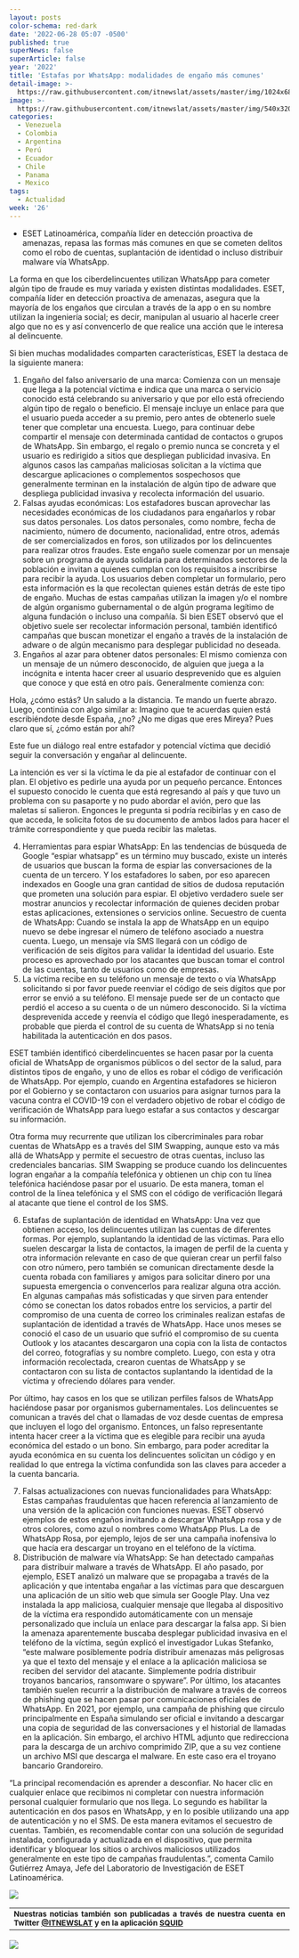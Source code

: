 ```yaml
---
layout: posts
color-schema: red-dark
date: '2022-06-28 05:07 -0500'
published: true
superNews: false
superArticle: false
year: '2022'
title: 'Estafas por WhatsApp: modalidades de engaño más comunes'
detail-image: >-
  https://raw.githubusercontent.com/itnewslat/assets/master/img/1024x680/whatsapp-estafa-g.jpg
image: >-
  https://raw.githubusercontent.com/itnewslat/assets/master/img/540x320/whatsapp-estafa-p.jpg
categories:
  - Venezuela
  - Colombia
  - Argentina
  - Perú
  - Ecuador
  - Chile
  - Panama
  - Mexico
tags:
  - Actualidad
week: '26'
---
```

- ESET Latinoamérica, compañía líder en detección proactiva de amenazas, repasa las formas más comunes en que se cometen delitos como el robo de cuentas, suplantación de identidad o incluso distribuir malware vía WhatsApp.

La forma en que los ciberdelincuentes utilizan WhatsApp para cometer algún tipo de fraude es muy variada y existen distintas modalidades. ESET, compañía líder en detección proactiva de amenazas, asegura que la mayoría de los engaños que circulan a través de la app o en su nombre utilizan la ingeniería social; es decir, manipulan al usuario al hacerle creer algo que no es y así convencerlo de que realice una acción que le interesa al delincuente. 

Si bien muchas modalidades comparten características, ESET la destaca de la siguiente manera:

1. Engaño del falso aniversario de una marca: Comienza con un mensaje que llega a la potencial víctima e indica que una marca o servicio conocido está celebrando su aniversario y que por ello está ofreciendo algún tipo de regalo o beneficio. El mensaje incluye un enlace para que el usuario pueda acceder a su premio, pero antes de obtenerlo suele tener que completar una encuesta. Luego, para continuar debe compartir el mensaje con determinada cantidad de contactos o grupos de WhatsApp. Sin embargo, el regalo o premio nunca se concreta y el usuario es redirigido a sitios que despliegan publicidad invasiva. En algunos casos las campañas maliciosas solicitan a la víctima que descargue aplicaciones o complementos sospechosos que generalmente terminan en la instalación de algún tipo de adware que despliega publicidad invasiva y recolecta información del usuario.
1. Falsas ayudas económicas: Los estafadores buscan aprovechar las necesidades económicas de los ciudadanos para engañarlos y robar sus datos personales. Los datos personales, como nombre, fecha de nacimiento, número de documento, nacionalidad, entre otros, además de ser comercializados en foros, son utilizados por los delincuentes para realizar otros fraudes.
 Este engaño suele comenzar por un mensaje sobre un programa de ayuda solidaria para determinados sectores de la población e invitan a quienes cumplan con los requisitos a inscribirse para recibir la ayuda. Los usuarios deben completar un formulario, pero esta información es la que recolectan quienes están detrás de este tipo de engaño. Muchas de estas campañas utilizan la imagen y/o el nombre de algún organismo gubernamental o de algún programa legítimo de alguna fundación o incluso una compañía. Si bien ESET observó que el objetivo suele ser recolectar información personal, también identificó campañas que buscan monetizar el engaño a través de la instalación de adware o de algún mecanismo para desplegar publicidad no deseada.
1. Engaños al azar para obtener datos personales: El mismo comienza con un mensaje de un número desconocido, de alguien que juega a la incógnita e intenta hacer creer al usuario desprevenido que es alguien que conoce y que está en otro país. Generalmente comienza con:

 Hola, ¿cómo estás? Un saludo a la distancia. Te mando un fuerte abrazo.
 Luego, continúa con algo similar a:
 Imagino que te acuerdas quien está escribiéndote desde España, ¿no?
 ¿No me digas que eres Mireya?
 Pues claro que sí, ¿cómo están por ahí?

Este fue un diálogo real entre estafador y potencial víctima que decidió seguir la conversación y engañar al delincuente.

La intención es ver si la víctima le da pie al estafador de continuar con el plan. El objetivo es pedirle una ayuda por un pequeño percance. Entonces el supuesto conocido le cuenta que está regresando al país y que tuvo un problema con su pasaporte y no pudo abordar el avión, pero que las maletas sí salieron. Engonces le pregunta si podría recibirlas y en caso de que acceda, le solicita fotos de su documento de ambos lados para hacer el trámite correspondiente y que pueda recibir las maletas.

4. Herramientas para espiar WhatsApp: En las tendencias de búsqueda de Google “espiar whatsapp” es un término muy buscado, existe un interés de usuarios que buscan la forma de espiar las conversaciones de la cuenta de un tercero. Y los estafadores lo saben, por eso aparecen indexados en Google una gran cantidad de sitios de dudosa reputación que prometen una solución para espiar. El objetivo verdadero suele ser mostrar anuncios y recolectar información de quienes deciden probar estas aplicaciones, extensiones o servicios online. 
 Secuestro de cuenta de WhatsApp: Cuando se instala la app de WhatsApp en un equipo nuevo se debe ingresar el número de teléfono asociado a nuestra cuenta. Luego, un mensaje vía SMS llegará con un código de verificación de seis dígitos para validar la identidad del usuario. Este proceso es aprovechado por los atacantes que buscan tomar el control de las cuentas, tanto de usuarios como de empresas. 
5. La víctima recibe en su teléfono un mensaje de texto o vía WhatsApp solicitando si por favor puede reenviar el código de seis dígitos que por error se envió a su teléfono. El mensaje puede ser de un contacto que perdió el acceso a su cuenta o de un número desconocido. Si la víctima desprevenida accede y reenvía el código que llegó inesperadamente, es probable que pierda el control de su cuenta de WhatsApp si no tenía habilitada la autenticación en dos pasos.

 ESET también identificó ciberdelincuentes se hacen pasar por la cuenta oficial de WhatsApp de organismos públicos o del sector de la salud, para distintos tipos de engaño, y uno de ellos es robar el código de verificación de WhatsApp. Por ejemplo, cuando en Argentina estafadores se hicieron por el Gobierno y se contactaron con usuarios para asignar turnos para la vacuna contra el COVID-19 con el verdadero objetivo de robar el código de verificación de WhatsApp para luego estafar a sus contactos y descargar su información.

 Otra forma muy recurrente que utilizan los cibercriminales para robar cuentas de WhatsApp es a través del SIM Swapping, aunque esto va más allá de WhatsApp y permite el secuestro de otras cuentas, incluso las credenciales bancarias. SIM Swapping se produce cuando los delincuentes logran engañar a la compañía telefónica y obtienen un chip con tu línea telefónica haciéndose pasar por el usuario. De esta manera, toman el control de la línea telefónica y el SMS con el código de verificación llegará al atacante que tiene el control de los SMS.


6. Estafas de suplantación de identidad en WhatsApp: Una vez que obtienen acceso, los delincuentes utilizan las cuentas de diferentes formas. Por ejemplo, suplantando la identidad de las víctimas. Para ello suelen descargar la lista de contactos, la imagen de perfil de la cuenta y otra información relevante en caso de que quieran crear un perfil falso con otro número, pero también se comunican directamente desde la cuenta robada con familiares y amigos para solicitar dinero por una supuesta emergencia o convencerlos para realizar alguna otra acción.
 En algunas campañas más sofisticadas y que sirven para entender cómo se conectan los datos robados entre los servicios, a partir del compromiso de una cuenta de correo los criminales realizan estafas de suplantación de identidad a través de WhatsApp. Hace unos meses se conoció el caso de un usuario que sufrió el compromiso de su cuenta Outlook y los atacantes descargaron una copia con la lista de contactos del correo, fotografías y su nombre completo. Luego, con esta y otra información recolectada, crearon cuentas de WhatsApp y se contactaron con su lista de contactos suplantando la identidad de la víctima y ofreciendo dólares para vender.

 Por último, hay casos en los que se utilizan perfiles falsos de WhatsApp haciéndose pasar por organismos gubernamentales. Los delincuentes se comunican a través del chat o llamadas de voz desde cuentas de empresa que incluyen el logo del organismo. Entonces, un falso representante intenta hacer creer a la víctima que es elegible para recibir una ayuda económica del estado o un bono. Sin embargo, para poder acreditar la ayuda económica en su cuenta los delincuentes solicitan un código y en realidad lo que entrega la víctima confundida son las claves para acceder a la cuenta bancaria.

7. Falsas actualizaciones con nuevas funcionalidades para WhatsApp: Estas campañas fraudulentas que hacen referencia al lanzamiento de una versión de la aplicación con funciones nuevas.  ESET observó ejemplos de estos engaños invitando a descargar WhatsApp rosa y de otros colores, como azul o nombres como WhatsApp Plus. La de WhatsApp Rosa, por ejemplo, lejos de ser una campaña inofensiva lo que hacía era descargar un troyano en el teléfono de la víctima.
8. Distribución de malware vía WhatsApp: Se han detectado campañas para distribuir malware a través de WhatsApp. El año pasado, por ejemplo, ESET analizó un malware que se propagaba a través de la aplicación y que intentaba engañar a las víctimas para que descarguen una aplicación de un sitio web que simula ser Google Play. Una vez instalada la app maliciosa, cualquier mensaje que llegaba al dispositivo de la víctima era respondido automáticamente con un mensaje personalizado que incluía un enlace para descargar la falsa app. Si bien la amenaza aparentemente buscaba desplegar publicidad invasiva en el teléfono de la víctima, según explicó el investigador Lukas Stefanko, “este malware posiblemente podría distribuir amenazas más peligrosas ya que el texto del mensaje y el enlace a la aplicación maliciosa se reciben del servidor del atacante. Simplemente podría distribuir troyanos bancarios, ransomware o spyware”.
 Por último, los atacantes también suelen recurrir a la distribución de malware a través de correos de phishing que se hacen pasar por comunicaciones oficiales de WhatsApp. En 2021, por ejemplo, una campaña de phishing que circulo principalmente en España simulando ser oficial e invitando a descargar una copia de seguridad de las conversaciones y el historial de llamadas en la aplicación. Sin embargo, el archivo HTML adjunto que redirecciona para la descarga de un archivo comprimido ZIP, que a su vez contiene un archivo MSI que descarga el malware. En este caso era el troyano bancario Grandoreiro.



“La principal recomendación es aprender a desconfiar. No hacer clic en cualquier enlace que recibimos ni completar con nuestra información personal cualquier formulario que nos llega. Lo segundo es habilitar la autenticación en dos pasos en WhatsApp, y en lo posible utilizando una app de autenticación y no el SMS. De esta manera evitamos el secuestro de cuentas. También, es recomendable contar con una solución de seguridad instalada, configurada y actualizada en el dispositivo, que permita identificar y bloquear los sitios o archivos maliciosos utilizados generalmente en este tipo de campañas fraudulentas.”, comenta Camilo Gutiérrez Amaya, Jefe del Laboratorio de Investigación de ESET Latinoamérica.

![](https://raw.githubusercontent.com/itnewslat/assets/master/img/540x320/whatsapp-estafa-p.jpg)

<table style="height: 42px;" width="569">
<tbody>
<tr>
<td style="text-align: justify;"><sub><strong>Nuestras noticias también son publicadas a través de nuestra cuenta en Twitter <a href="https://twitter.com/itnewslat?lang=es">@ITNEWSLAT</a> y en la aplicación <a href="https://squidapp.co/en/">SQUID</a></strong></sub></td>
</tr>
</tbody>
</table>

<img src="https://tracker.metricool.com/c3po.jpg?hash=56f88a41e39ab42c063cc51676587a04"/>